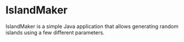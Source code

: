 # IslandMaker

IslandMaker is a simple Java application that allows generating random islands using a few different parameters.